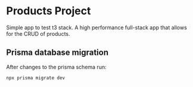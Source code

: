 # Products Project
Simple app to test t3 stack. 
A high performance full-stack app that allows for the CRUD of products.

## Prisma database migration
After changes to the prisma schema run:
```bash
npx prisma migrate dev
```